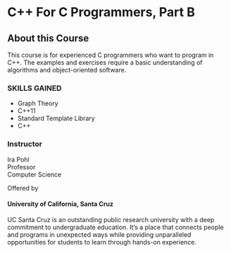# C++ For C Programmers, Part B

## About this Course
This course is for experienced C programmers who want to program in C++. The examples and exercises require a basic understanding of algorithms and object-oriented software.

### SKILLS GAINED
* Graph Theory
* C++11
* Standard Template Library
* C++

### Instructor
Ira Pohl<br>
Professor<br>
Computer Science

Offered by

#### University of California, Santa Cruz
UC Santa Cruz is an outstanding public research university with a deep commitment to undergraduate education. It’s a place that connects people and programs in unexpected ways while providing unparalleled opportunities for students to learn through hands-on experience.

